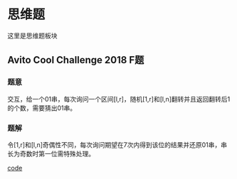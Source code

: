 # 思维题

这里是思维题板块

## Avito Cool Challenge 2018 F题

### 题意

交互，给一个01串，每次询问一个区间[l,r]，随机[1,r]和[l,n]翻转并且返回翻转后1的个数，需要猜出01串。

### 题解

令[1,r]和[l,n]奇偶性不同，每次询问期望在7次内得到该位的结果并还原01串，串长为奇数时第一位需特殊处理。

[code](https://github.com/DSaurus/ACM_note/blob/master/data/acc2018_f.cpp)